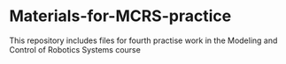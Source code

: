 # Materials-for-MCRS-practice
This repository includes files for fourth practise work in the Modeling and Control of Robotics Systems course

